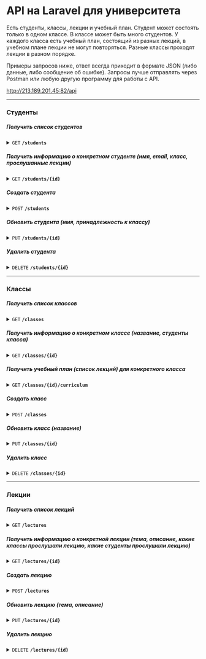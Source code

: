 # API на Laravel для университета

Есть студенты, классы, лекции и учебный план. 
Студент может состоять только в одном классе.
В классе может быть много студентов.
У каждого класса есть учебный план, состоящий из разных лекций, в учебном плане лекции не могут повторяться.
Разные классы проходят лекции в разном порядке.

Примеры запросов ниже, ответ всегда приходит в формате JSON (либо данные, либо сообщение об ошибке).
Запросы лучше отправлять через Postman или любую другую программу для работы с API. 

http://213.189.201.45:82/api <br>


-------------------------------------------------------------------------------------------

### Студенты
##### Получить список студентов
<details>
 <summary><code>GET</code> <code><b>/students</b></code> </summary>

###### Параметров запроса нет
</details>

##### Получить информацию о конкретном студенте (имя, email, класс, прослушанные лекции)
<details>
 <summary><code>GET</code> <code><b>/students/{id}</b></code> </summary>

###### Параметров запроса нет
</details>

##### Создать студента
<details>
<summary><code>POST</code> <code><b>/students</b></code> </summary>

###### Параметры запроса
<table>
    <tr>
        <th style="vertical-align: top;">Ключ</th>
        <th>Значение</th>
    </tr>
    <tr>
        <td>name</td>
        <td style="padding-left: 0">
            <ul>
                <li>обязательное</li>
                <li>максимум 255 символов</li>
                <li>цифры запрещены</li>
            </ul>
        </td>
    </tr>
    <tr>
        <td>email</td>
        <td style="padding-left: 0">
            <ul>
                <li>обязательное</li>
                <li>формат e-mail</li>
                <li>не должно использоваться ранее</li>
            </ul>
        </td>
    </tr>
        <tr>
        <td>student_class_id</td>
        <td style="padding-left: 0">
            <ul>
                <li>обязательное</li>
                <li>число</li>
                <li>класс с таким id должен существовать</li>
            </ul>
        </td>
    </tr>
</table>

</details>

##### Обновить студента (имя, принадлежность к классу)
<details>
<summary><code>PUT</code> <code><b>/students/{id}</b></code> </summary>

###### Параметры запроса
<table>
    <tr>
        <th style="vertical-align: top;">Ключ</th>
        <th>Значение</th>
    </tr>
    <tr>
        <td>name</td>
        <td style="padding-left: 0">
            <ul>
                <li>обязательное</li>
                <li>максимум 255 символов</li>
                <li>цифры запрещены</li>
            </ul>
        </td>
    </tr>
    <tr>
        <td>student_class_id</td>
        <td style="padding-left: 0">
            <ul>
                <li>обязательное</li>
                <li>число</li>
                <li>класс с таким id должен существовать</li>
            </ul>
        </td>
    </tr>
</table>
</details>

##### Удалить студента
<details>
 <summary><code>DELETE</code> <code><b>/students/{id}</b></code> </summary>

###### Параметров запроса нет
</details>

------------------------------------------------------------------------------------------

### Классы
##### Получить список классов
<details>
 <summary><code>GET</code> <code><b>/classes</b></code> </summary>

###### Параметров запроса нет
</details>

##### Получить информацию о конкретном классе (название, студенты класса)
<details>
 <summary><code>GET</code> <code><b>/classes/{id}</b></code> </summary>

###### Параметров запроса нет
</details>

##### Получить учебный план (список лекций) для конкретного класса
<details>
<summary><code>GET</code> <code><b>/classes/{id}/curriculum</b></code> </summary>

###### Параметров запроса нет
</details>

##### Создать класс
<details>
<summary><code>POST</code> <code><b>/classes</b></code> </summary>

###### Параметры запроса
<table>
    <tr>
        <th style="vertical-align: top;">Ключ</th>
        <th>Значение</th>
    </tr>
    <tr>
        <td>name</td>
        <td style="padding-left: 0">
            <ul>
                <li>обязательное</li>
                <li>максимум 255 символов</li>
            </ul>
        </td>
    </tr>
</table>

</details>

##### Обновить класс (название)
<details>
<summary><code>PUT</code> <code><b>/classes/{id}</b></code> </summary>

###### Параметры запроса
<table>
    <tr>
        <th style="vertical-align: top;">Ключ</th>
        <th>Значение</th>
    </tr>
    <tr>
        <td>name</td>
        <td style="padding-left: 0">
            <ul>
                <li>обязательное</li>
                <li>максимум 255 символов</li>
            </ul>
        </td>
    </tr>
</table>
</details>

##### Удалить класс
<details>
 <summary><code>DELETE</code> <code><b>/classes/{id}</b></code> </summary>

###### Параметров запроса нет
</details>

------------------------------------------------------------------------------------------

### Лекции

##### Получить список лекций
<details>
 <summary><code>GET</code> <code><b>/lectures</b></code> </summary>

###### Параметров запроса нет
</details>

##### Получить информацию о конкретной лекции (тема, описание, какие классы прослушали лекцию, какие студенты прослушали лекцию)
<details>
 <summary><code>GET</code> <code><b>/lectures/{id}</b></code> </summary>

###### Параметров запроса нет
</details>

##### Создать лекцию
<details>
<summary><code>POST</code> <code><b>/lectures</b></code> </summary>

###### Параметры запроса
<table>
    <tr>
        <th style="vertical-align: top;">Ключ</th>
        <th>Значение</th>
    </tr>
    <tr>
        <td>topic</td>
        <td style="padding-left: 0">
            <ul>
                <li>обязательное</li>
                <li>максимум 255 символов</li>
            </ul>
        </td>
    </tr>
        <tr>
        <td>description</td>
        <td style="padding-left: 0">
            <ul>
                <li>не обязательное</li>
            </ul>
        </td>
    </tr>
</table>

</details>

##### Обновить лекцию (тема, описание)
<details>
<summary><code>PUT</code> <code><b>/lectures/{id}</b></code> </summary>

###### Параметры запроса
<table>
    <tr>
        <th style="vertical-align: top;">Ключ</th>
        <th>Значение</th>
    </tr>
    <tr>
        <td>topic</td>
        <td style="padding-left: 0">
            <ul>
                <li>обязательное</li>
                <li>максимум 255 символов</li>
            </ul>
        </td>
    </tr>
        <tr>
        <td>description</td>
        <td style="padding-left: 0">
            <ul>
                <li>не обязательное</li>
            </ul>
        </td>
    </tr>
</table>
</details>

##### Удалить лекцию
<details>
 <summary><code>DELETE</code> <code><b>/lectures/{id}</b></code> </summary>

###### Параметров запроса нет
</details>
